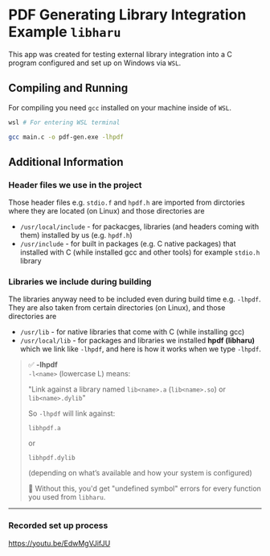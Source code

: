 # PDF Generating Library Integration Example `libharu`
This app was created for testing external library integration into a C program configured and set up on Windows via `WSL`.

## Compiling and Running
For compiling you need `gcc` installed on your machine inside of `WSL`.
```bash
wsl # For entering WSL terminal

gcc main.c -o pdf-gen.exe -lhpdf
```

## Additional Information
### Header files we use in the project
Those header files e.g. `stdio.f` and `hpdf.h` are imported from dirctories where they are located (on Linux) and those directories are
- `/usr/local/include` - for packacges, libraries (and headers coming with them) installed by us (e.g. `hpdf.h`)
- `/usr/include` - for built in packages (e.g. C native packages) that installed with C (while installed gcc and other tools) for example `stdio.h` library

### Libraries we include during building
The libraries anyway need to be included even during build time e.g. `-lhpdf`. They are also taken from certain directories (on Linux), and those directories are
- `/usr/lib` - for native libraries that come with C (while installing gcc)
- `/usr/local/lib` - for packages and libraries we installed **hpdf (libharu)** which we link like `-lhpdf`, and here is how it works when we type `-lhpdf`.

> ✅ **-lhpdf**  
> `-l<name>` (lowercase L) means:  
>  
> "Link against a library named `lib<name>.a` (`lib<name>.so`) or `lib<name>.dylib`"  
>  
> So `-lhpdf` will link against:  
>  
> `libhpdf.a`  
>  
> or  
>  
> `libhpdf.dylib`  
>  
> (depending on what’s available and how your system is configured)  
>  
> 📌 Without this, you'd get "undefined symbol" errors for every function you used from `libharu`.

---

### Recorded set up process
https://youtu.be/EdwMgVJifJU
